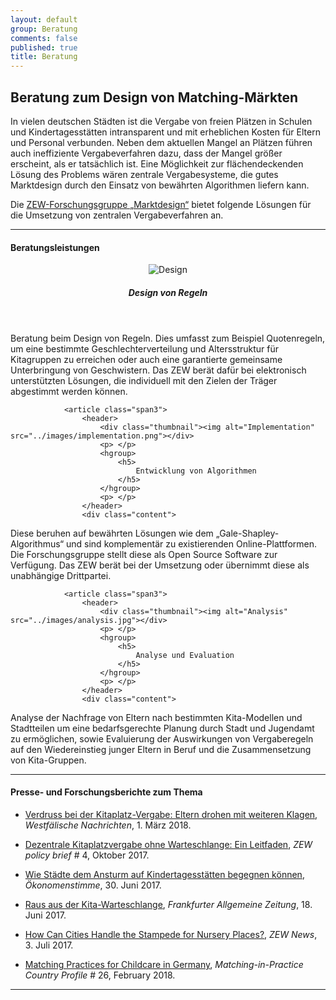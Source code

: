 ```yaml
---
layout: default
group: Beratung
comments: false
published: true
title: Beratung
---
```




## Beratung zum Design von Matching-Märkten

In vielen deutschen Städten ist die Vergabe von freien Plätzen in Schulen und Kindertagesstätten intransparent und mit erheblichen Kosten für Eltern und Personal verbunden. Neben dem aktuellen Mangel an Plätzen führen auch ineffiziente Vergabeverfahren dazu, dass der Mangel größer erscheint, als er tatsächlich ist. Eine Möglichkeit zur flächendeckenden Lösung des Problems wären zentrale Vergabesysteme, die gutes Marktdesign durch den Einsatz von bewährten Algorithmen liefern kann. 

Die <a href="http://www.zew.de/de/forschung/marktdesign/forschungsschwerpunkte/design-von-matching-maerkten/">ZEW-Forschungsgruppe „Marktdesign“</a> bietet folgende Lösungen für die Umsetzung von zentralen Vergabeverfahren an.


***

#### Beratungsleistungen

<p> </p>

<footer class="row-fluid">
				<article class="span3">
					<header>
						<div class="thumbnail"><img alt="Design" src="../images/design.png"></div>
						<p> </p>
						<hgroup>
							<h5>
								Design von Regeln
							</h5>
						</hgroup>
						<p> </p>
					</header>
					<div class="content">
<p>Beratung beim Design von Regeln. Dies umfasst zum Beispiel Quotenregeln, um eine bestimmte Geschlechterverteilung und Altersstruktur für Kitagruppen zu erreichen oder auch eine garantierte gemeinsame Unterbringung von Geschwistern. Das ZEW berät dafür bei elektronisch unterstützten Lösungen, die individuell mit den Zielen der Träger abgestimmt werden können.
</p>
					</div>
				</article>



				<article class="span3">
					<header>
						<div class="thumbnail"><img alt="Implementation" src="../images/implementation.png"></div>
						<p> </p>
						<hgroup>
							<h5>
								Entwicklung von Algorithmen
							</h5>
						</hgroup>
						<p> </p>
					</header>
					<div class="content">
<p>Diese beruhen auf bewährten Lösungen wie dem „Gale-Shapley-Algorithmus“ und sind komplementär zu existierenden Online-Plattformen. Die Forschungsgruppe stellt diese als Open Source Software zur Verfügung. Das ZEW berät bei der Umsetzung oder übernimmt diese als unabhängige Drittpartei. <!--anhand der vollkommen anonymisierten Ranglisten der einzelnen Träger und der von der Stadt erfassten, anonymisierten Ranglisten der Eltern.-->
</p>
					</div>
				</article>



				<article class="span3">
					<header>
						<div class="thumbnail"><img alt="Analysis" src="../images/analysis.jpg"></div>
						<p> </p>
						<hgroup>
							<h5>
								Analyse und Evaluation
							</h5>
						</hgroup>
						<p> </p>
					</header>
					<div class="content">
<p>Analyse der Nachfrage von Eltern nach bestimmten Kita-Modellen und Stadtteilen um eine bedarfsgerechte Planung durch Stadt und Jugendamt zu ermöglichen, sowie Evaluierung der Auswirkungen von Vergaberegeln auf den Wiedereinstieg junger Eltern in Beruf  und die Zusammensetzung von Kita-Gruppen.
</p>
					</div>
				</article>

</footer>


***

#### Presse- und Forschungsberichte zum Thema

<p> </p>

- [ Verdruss bei der Kitaplatz-Vergabe: Eltern drohen mit weiteren Klagen](http://www.wn.de/Muenster/3203115-Verdruss-bei-der-Kitaplatz-Vergabe-Eltern-drohen-mit-weiteren-Klagen), *Westfälische Nachrichten*, 1. März 2018.

- [Dezentrale Kitaplatzvergabe ohne Warteschlange: Ein Leitfaden](https://www.econstor.eu/bitstream/10419/171332/1/1004717962.pdf), *ZEW policy brief* # 4, Oktober 2017.

- [Wie Städte dem Ansturm auf Kindertagesstätten begegnen können](http://www.oekonomenstimme.org/artikel/2017/06/wie-staedte-dem-ansturm-auf-kindertagesstaetten-begegnen-koennen/), *Ökonomenstimme*, 30. Juni 2017.

- [Raus aus der Kita-Warteschlange](http://www.faz.net/aktuell/wirtschaft/kinderbetreuung-raus-aus-der-kita-warteschlange-15053793.html), *Frankfurter Allgemeine Zeitung*, 18. Juni 2017.

- [How Can Cities Handle the Stampede for Nursery Places?](http://www.zew.de/en/das-zew/aktuelles/wie-staedte-dem-ansturm-auf-kindertagesstaetten-begegnen-koennen/), *ZEW News*, 3. Juli 2017.

- [Matching Practices for Childcare in Germany](http://www.matching-in-practice.eu/related-markets/), *Matching-in-Practice Country Profile* # 26, February 2018.

***

